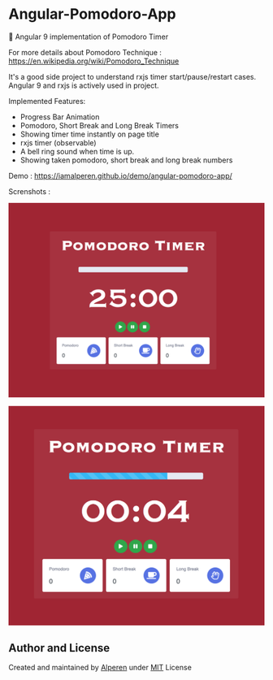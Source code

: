 # Angular-Pomodoro-App
🍅 Angular 9 implementation of Pomodoro Timer

For more details about Pomodoro Technique : https://en.wikipedia.org/wiki/Pomodoro_Technique

It's a good side project to understand rxjs timer start/pause/restart cases. Angular 9 and rxjs is actively used in project.

Implemented Features:
- Progress Bar Animation
- Pomodoro, Short Break and Long Break Timers
- Showing timer time instantly on page title
- rxjs timer (observable)
- A bell ring sound when time is up.
- Showing taken pomodoro, short break and long break numbers


Demo : https://iamalperen.github.io/demo/angular-pomodoro-app/

Screnshots :

![](https://raw.githubusercontent.com/iamalperen/angular-pomodoro-app/master/ss1.png)

![](https://raw.githubusercontent.com/iamalperen/angular-pomodoro-app/master/ss2.png)


## Author and License
Created and maintained by [Alperen](https://github.com/iamalperen) under [MIT](LICENCE.md) License

